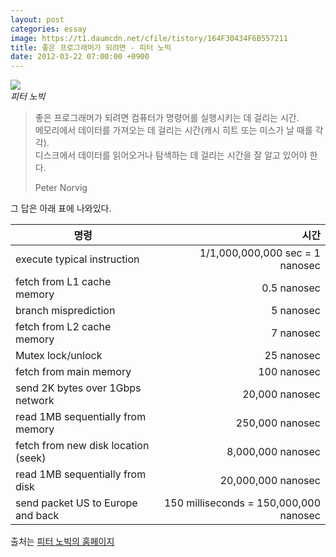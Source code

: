 ```yaml
---
layout: post
categories: essay
image: https://t1.daumcdn.net/cfile/tistory/164F30434F6B557211
title: 좋은 프로그래머가 되려면 - 피터 노빅
date: 2012-03-22 07:00:00 +0900
---
```


![](https://t1.daumcdn.net/cfile/tistory/164F30434F6B557211)  
*피터 노빅*

> 좋은 프로그래머가 되려면 컴퓨터가 명령어를 실행시키는 데 걸리는 시간.  
> 메모리에서 데이터를 가져오는 데 걸리는 시간(캐시 히트 또는 미스가 날 때를 각각).  
> 디스크에서 데이터를 읽어오거나 탐색하는 데 걸리는 시간을 잘 알고 있어야 한다.  
> 
> Peter Norvig

그 답은 아래 표에 나와있다.

| 명령                          |                                     시간 |
|-----------------------------|---------------------------------------:|
| execute typical instruction |        1/1,000,000,000 sec = 1 nanosec |
| fetch from L1 cache memory  |                            0.5 nanosec |
| branch misprediction        |                              5 nanosec |
| fetch from L2 cache memory  |                              7 nanosec |
|Mutex lock/unlock|                             25 nanosec |
|fetch from main memory|                            100 nanosec |
|send 2K bytes over 1Gbps network|                         20,000 nanosec |
|read 1MB sequentially from memory|                        250,000 nanosec |
|fetch from new disk location (seek)|                      8,000,000 nanosec |
|read 1MB sequentially from disk|                     20,000,000 nanosec |
|send packet US to Europe and back| 150 milliseconds = 150,000,000 nanosec |

출처는 [피터 노빅의 홈페이지](http://norvig.com/21-days.html#answers)